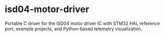 # isd04-motor-driver
Portable C driver for the ISD04 motor driver IC with STM32 HAL reference port, example projects, and Python-based telemetry visualization.
